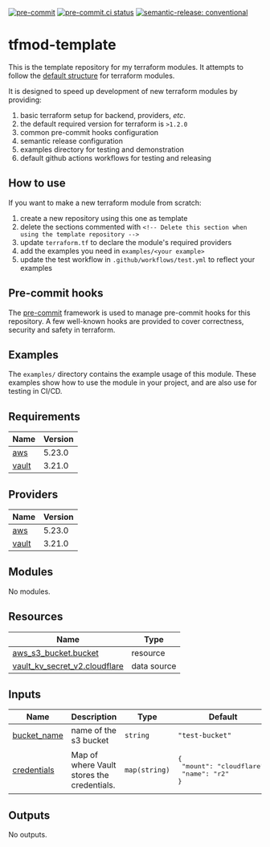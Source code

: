 [![pre-commit](https://img.shields.io/badge/pre--commit-enabled-brightgreen?logo=pre-commit&logoColor=white)](https://github.com/pre-commit/pre-commit) [![pre-commit.ci status](https://results.pre-commit.ci/badge/github/brucellino/tfmod-template/main.svg)](https://results.pre-commit.ci/latest/github/brucellino/tfmod-template/main) [![semantic-release: conventional](https://img.shields.io/badge/semantic--release-conventional-e10079?logo=semantic-release)](https://github.com/semantic-release/semantic-release)

# tfmod-template

<!-- Delete this section when using the template repository -->

This is the template repository for my terraform modules.
It attempts to follow the [default structure](https://www.terraform.io/language/modules/develop/structure) for terraform modules.

It is designed to speed up development of new terraform modules by providing:

1. basic terraform setup for backend, providers, _etc_.
  1. the default required version for terraform is `>1.2.0`
1. common pre-commit hooks configuration
1. semantic release configuration
1. examples directory for testing and demonstration
1. default github actions workflows for testing and releasing

## How to use

<!-- Delete this section when using the template repository -->

If you want to make a new terraform module from scratch:

1. create a new repository using this one as template
1. delete the sections commented with `<!-- Delete this section when using the template repository -->`
1. update `terraform.tf` to declare the module's required providers
1. add the examples you need in `examples/<your example>`
1. update the test workflow in `.github/workflows/test.yml` to reflect your examples

## Pre-commit hooks

<!-- Edit this section or delete if you make no change  -->

The [pre-commit](https://pre-commit.com) framework is used to manage pre-commit hooks for this repository.
A few well-known hooks are provided to cover correctness, security and safety in terraform.

## Examples

The `examples/` directory contains the example usage of this module.
These examples show how to use the module in your project, and are also use for testing in CI/CD.

<!--

Modify this section according to the kinds of examples you want
You may want to change the names of the examples or the kinds of
examples themselves

-->

<!-- BEGIN_TF_DOCS -->
## Requirements

| Name | Version |
|------|---------|
| <a name="requirement_aws"></a> [aws](#requirement\_aws) | 5.23.0 |
| <a name="requirement_vault"></a> [vault](#requirement\_vault) | 3.21.0 |

## Providers

| Name | Version |
|------|---------|
| <a name="provider_aws"></a> [aws](#provider\_aws) | 5.23.0 |
| <a name="provider_vault"></a> [vault](#provider\_vault) | 3.21.0 |

## Modules

No modules.

## Resources

| Name | Type |
|------|------|
| [aws_s3_bucket.bucket](https://registry.terraform.io/providers/hashicorp/aws/5.23.0/docs/resources/s3_bucket) | resource |
| [vault_kv_secret_v2.cloudflare](https://registry.terraform.io/providers/hashicorp/vault/3.21.0/docs/data-sources/kv_secret_v2) | data source |

## Inputs

| Name | Description | Type | Default | Required |
|------|-------------|------|---------|:--------:|
| <a name="input_bucket_name"></a> [bucket\_name](#input\_bucket\_name) | name of the s3 bucket | `string` | `"test-bucket"` | no |
| <a name="input_credentials"></a> [credentials](#input\_credentials) | Map of where Vault stores the credentials. | `map(string)` | <pre>{<br>  "mount": "cloudflare",<br>  "name": "r2"<br>}</pre> | no |

## Outputs

No outputs.
<!-- END_TF_DOCS -->
